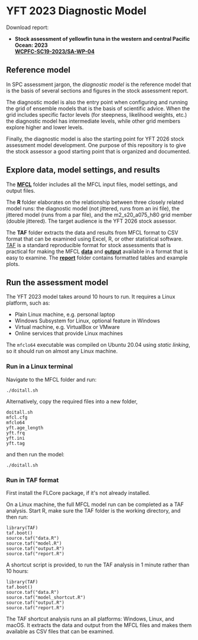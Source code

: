 # YFT 2023 Diagnostic Model

Download report:

- **Stock assessment of yellowfin tuna in the western and central Pacific Ocean:
  2023**\
  **[WCPFC-SC19-2023/SA-WP-04](https://meetings.wcpfc.int/node/19352)**

## Reference model

In SPC assessment jargon, the *diagnostic model* is the reference model that is
the basis of several sections and figures in the stock assessment report.

The diagnostic model is also the entry point when configuring and running the
grid of ensemble models that is the basis of scientific advice. When the grid
includes specific factor levels (for steepness, likelihood weights, etc.) the
diagnostic model has intermediate levels, while other grid members explore
higher and lower levels.

Finally, the diagnostic model is also the starting point for YFT 2026 stock
assessment model development. One purpose of this repository is to give the
stock assessor a good starting point that is organized and documented.

## Explore data, model settings, and results

The **[MFCL](MFCL)** folder includes all the MFCL input files, model settings, and
output files.

The **R** folder elaborates on the relationship between three closely
related model runs: the diagnostic model (not jittered, runs from an ini file),
the jittered model (runs from a par file), and the m2_s20_a075_h80 grid member
(double jittered). The target audience is the YFT 2026 stock assessor.

The **TAF** folder extracts the data and results from MFCL format to CSV format
that can be examined using Excel, R, or other statistical software.
[TAF](https://cran.r-project.org/package=TAF) is a standard reproducible format
for stock assessments that is practical for making the MFCL **[data](TAF/data)**
and **[output](TAF/output)** available in a format that is easy to examine. The
**[report](TAF/report)** folder contains formatted tables and example plots.

## Run the assessment model

The YFT 2023 model takes around 10 hours to run. It requires a Linux platform,
such as:

- Plain Linux machine, e.g. personal laptop
- Windows Subsystem for Linux, optional feature in Windows
- Virtual machine, e.g. VirtualBox or VMware
- Online services that provide Linux machines

The `mfclo64` executable was compiled on Ubuntu 20.04 using *static linking*, so
it should run on almost any Linux machine.

### Run in a Linux terminal

Navigate to the MFCL folder and run:

```
./doitall.sh
```

Alternatively, copy the required files into a new folder,

```
doitall.sh
mfcl.cfg
mfclo64
yft.age_length
yft.frq
yft.ini
yft.tag
```

and then run the model:

```
./doitall.sh
```

### Run in TAF format

First install the FLCore package, if it's not already installed.

On a Linux machine, the full MFCL model run can be completed as a TAF analysis.
Start R, make sure the TAF folder is the working directory, and then run:

```
library(TAF)
taf.boot()
source.taf("data.R")
source.taf("model.R")
source.taf("output.R")
source.taf("report.R")
```

A shortcut script is provided, to run the TAF analysis in 1 minute rather than
10 hours:

```
library(TAF)
taf.boot()
source.taf("data.R")
source.taf("model_shortcut.R")
source.taf("output.R")
source.taf("report.R")
```

The TAF shortcut analysis runs an all platforms: Windows, Linux, and macOS. It
extracts the data and output from the MFCL files and makes them available as CSV
files that can be examined.
